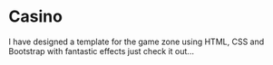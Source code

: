 # Casino
I have designed a template for the game zone using HTML, CSS and Bootstrap with fantastic effects just check it out...

